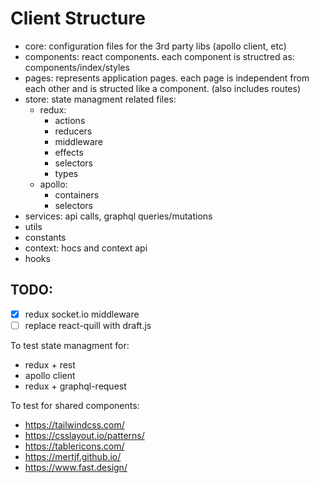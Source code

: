 # Client Structure

 - core: configuration files for the 3rd party libs (apollo client, etc)
 - components: react components. each component is structred as: components/index/styles
 - pages: represents application pages. each page is independent from each other and is structed like a component. (also includes routes)
 - store: state managment related files:
   - redux: 
     - actions
     - reducers
     - middleware
     - effects
     - selectors
     - types
   - apollo: 
     - containers
     - selectors
 - services: api calls, graphql queries/mutations
 - utils
 - constants
 - context: hocs and context api
 - hooks
 
## TODO:
 - [x] redux socket.io middleware
 - [ ] replace react-quill with draft.js

To test state managment for:
 - redux + rest
 - apollo client 
 - redux + graphql-request

To test for shared components:
 - https://tailwindcss.com/
 - https://csslayout.io/patterns/
 - https://tablericons.com/
 - https://mertjf.github.io/
 - https://www.fast.design/
